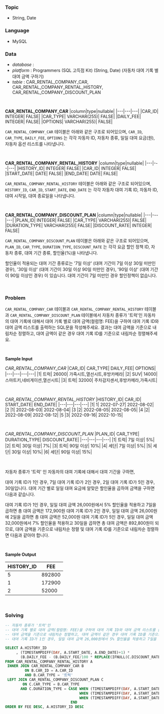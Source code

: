 ### Topic
- String, Date
  
### Language
- MySQL

### Data
- *database* : 
- *platform* : Programmers (SQL 고득점 Kit) (String, Date) (자동차 대여 기록 별 대여 금액 구하기)
- *table* : CAR_RENTAL_COMPANY_CAR, CAR_RENTAL_COMPANY_RENTAL_HISTORY, CAR_RENTAL_COMPANY_DISCOUNT_PLAN

<br>

**CAR_RENTAL_COMPANY_CAR**
|column|type|nullable|
|---|---|---|
|CAR_ID|	INTEGER|	FALSE|
|CAR_TYPE|	VARCHAR(255)|	FALSE|
|DAILY_FEE|	INTEGER|	FALSE|
|OPTIONS|	VARCHAR(255)|	FALSE|

`CAR_RENTAL_COMPANY_CAR` 테이블은 아래와 같은 구조로 되어있으며, `CAR_ID`, `CAR_TYPE`, `DAILY_FEE`, `OPTIONS` 는 각각 자동차 ID, 자동차 종류, 일일 대여 요금(원), 자동차 옵션 리스트를 나타냅니다.

<br>

**CAR_RENTAL_COMPANY_RENTAL_HISTORY**
|column|type|nullable|
|---|---|---|
|HISTORY_ID|	INTEGER|	FALSE|
|CAR_ID|	INTEGER|	FALSE|
|START_DATE|	DATE|	FALSE|
|END_DATE|	DATE|	FALSE|

`CAR_RENTAL_COMPANY_RENTAL_HISTORY` 테이블은 아래와 같은 구조로 되어있으며, `HISTORY_ID`, `CAR_ID`, `START_DATE`, `END_DATE` 는 각각 자동차 대여 기록 ID, 자동차 ID, 대여 시작일, 대여 종료일을 나타냅니다.

<br>

**CAR_RENTAL_COMPANY_DISCOUNT_PLAN**
|column|type|nullable|
|---|---|---|
|PLAN_ID|	INTEGER|	FALSE|
|CAR_TYPE|	VARCHAR(255)|	FALSE|
|DURATION_TYPE|	VARCHAR(255)|	FALSE|
|DISCOUNT_RATE|	INTEGER|	FALSE|

`CAR_RENTAL_COMPANY_DISCOUNT_PLAN` 테이블은 아래와 같은 구조로 되어있으며, `PLAN_ID`, `CAR_TYPE`, `DURATION_TYPE`, `DISCOUNT_RATE` 는 각각 요금 할인 정책 ID, 자동차 종류, 대여 기간 종류, 할인율(%)을 나타냅니다.

할인율이 적용되는 대여 기간 종류로는 '7일 이상' (대여 기간이 7일 이상 30일 미만인 경우), '30일 이상' (대여 기간이 30일 이상 90일 미만인 경우), '90일 이상' (대여 기간이 90일 이상인 경우) 이 있습니다. 대여 기간이 7일 미만인 경우 할인정책이 없습니다.

<br>

### Problem
`CAR_RENTAL_COMPANY_CAR` 테이블과 `CAR_RENTAL_COMPANY_RENTAL_HISTORY` 테이블과 `CAR_RENTAL_COMPANY_DISCOUNT_PLAN` 테이블에서 자동차 종류가 '트럭'인 자동차의 대여 기록에 대해서 대여 기록 별로 대여 금액(컬럼명: FEE)을 구하여 대여 기록 ID와 대여 금액 리스트를 출력하는 SQL문을 작성해주세요. 결과는 대여 금액을 기준으로 내림차순 정렬하고, 대여 금액이 같은 경우 대여 기록 ID를 기준으로 내림차순 정렬해주세요.

<br>

**Sample Input**

*CAR_RENTAL_COMPANY_CAR*
|CAR_ID|	CAR_TYPE|	DAILY_FEE|	OPTIONS|
|---|---|---|---|
|1|	트럭|	26000|	가죽시트,열선시트,후방카메라|
|2|	SUV|	14000|	스마트키,네비게이션,열선시트|
|3|	트럭|	32000|	주차감지센서,후방카메라,가죽시트|
  
<br>

*CAR_RENTAL_COMPANY_RENTAL_HISTORY*
|HISTORY_ID|	CAR_ID|	START_DATE|	END_DATE|
|---|---|---|---|
|1|	1|	2022-07-27|	2022-08-02|
|2	|1|	2022-08-03|	2022-08-04|
|3	|2|	2022-08-05|	2022-08-05|
|4	|2|	2022-08-09|	2022-08-12|
|5	|3|	2022-09-16|	2022-10-15|

<br>

*CAR_RENTAL_COMPANY_DISCOUNT_PLAN*
|PLAN_ID|	CAR_TYPE|	DURATION_TYPE|	DISCOUNT_RATE|
|---|---|---|---|
|1|	트럭|	7일 이상|	5%|
|2|	트럭|	30일 이상|	7%|
|3|	트럭|	90일 이상|	10%|
|4|	세단|	7일 이상|	5%|
|5|	세단|	30일 이상|	10%|
|6|	세단|	90일 이상|	15%|

<br>

자동차 종류가 '트럭' 인 자동차의 대여 기록에 대해서 대여 기간을 구하면,

대여 기록 ID가 1인 경우, 7일
대여 기록 ID가 2인 경우, 2일
대여 기록 ID가 5인 경우, 30일입니다.
대여 기간 별로 일일 대여 요금에 알맞은 할인율을 곱하여 금액을 구하면 다음과 같습니다.

대여 기록 ID가 1인 경우, 일일 대여 금액 26,000원에서 5% 할인율을 적용하고 7일을 곱하면 총 대여 금액은 172,900원
대여 기록 ID가 2인 경우, 일일 대여 금액 26,000원에 2일을 곱하면 총 대여 금액은 52,000원
대여 기록 ID가 5인 경우, 일일 대여 금액 32,000원에서 7% 할인율을 적용하고 30일을 곱하면 총 대여 금액은 892,800원이 되므로, 대여 금액을 기준으로 내림차순 정렬 및 대여 기록 ID를 기준으로 내림차순 정렬하면 다음과 같아야 합니다.

<br>

**Sample Output**

|HISTORY_ID|	FEE|
|---|---|
|5|	892800|
|1|	172900|
|2|	52000|

<br>

### Solving

```sql
-- 자동차 종류가 '트럭'인
-- 대여 기록 별로 대여 금액(컬럼명: FEE)을 구하여 대여 기록 ID와 대여 금액 리스트를 출력
-- 대여 금액을 기준으로 내림차순 정렬하고, 대여 금액이 같은 경우 대여 기록 ID를 기준으로 내림차순 정렬
-- 대여 기록 ID가 1인 경우, 일일 대여 금액 26,000원에서 5% 할인율을 적용하고 7일을 곱하면 총 대여 금액은 172,900원

SELECT A.HISTORY_ID
     , (TIMESTAMPDIFF(DAY, A.START_DATE, A.END_DATE)+1) * 
       (B.DAILY_FEE - (B.DAILY_FEE/100 * REPLACE(IFNULL(C.DISCOUNT_RATE,0), '%', ''))) AS FEE
FROM CAR_RENTAL_COMPANY_RENTAL_HISTORY A
 INNER JOIN CAR_RENTAL_COMPANY_CAR B 
         ON B.CAR_ID = A.CAR_ID 
         AND B.CAR_TYPE = '트럭'
 LEFT JOIN CAR_RENTAL_COMPANY_DISCOUNT_PLAN C 
        ON C.CAR_TYPE = B.CAR_TYPE
       AND C.DURATION_TYPE = CASE WHEN (TIMESTAMPDIFF(DAY, A.START_DATE, A.END_DATE) + 1) >= 90 THEN '90일 이상'
                                  WHEN (TIMESTAMPDIFF(DAY, A.START_DATE, A.END_DATE) + 1) >= 30 THEN '30일 이상'
                                  WHEN (TIMESTAMPDIFF(DAY, A.START_DATE, A.END_DATE) + 1) >= 7 THEN '7일 이상'
                              END 
ORDER BY FEE DESC, A.HISTORY_ID DESC                                        
```
